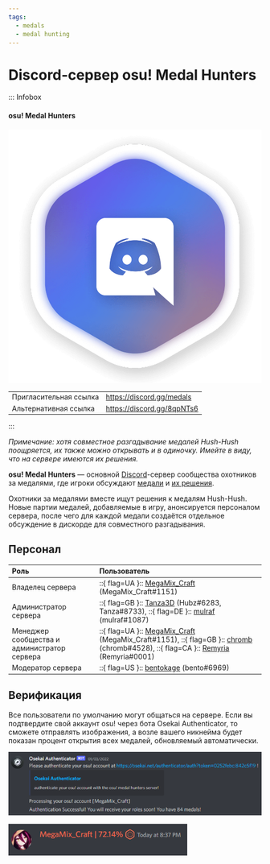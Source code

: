 ```yaml
---
tags:
  - medals
  - medal hunting
---
```


# Discord-сервер osu! Medal Hunters

::: Infobox

<!-- lint ignore heading-increment -->

#### osu! Medal Hunters

![Server logo](img/logo.png "Логотип Discord-сервера osu! Medal Hunters, созданный Tanza3D")

|  |  |
| :-- | :-- |
| Пригласительная ссылка | <https://discord.gg/medals> |
| Альтернативная ссылка | <https://discord.gg/8qpNTs6> |

:::

*Примечание: хотя совместное разгадывание медалей Hush-Hush поощряется, их также можно открывать и в одиночку. Имейте в виду, что на сервере имеются их решения.*

**osu! Medal Hunters** — основной [Discord](https://discord.com)-сервер сообщества охотников за медалями, где игроки обсуждают [медали](/wiki/Medals) и [их решения](/wiki/Medals/Unlock_requirements).

Охотники за медалями вместе ищут решения к медалям Hush-Hush. Новые партии медалей, добавляемые в игру, анонсируется персоналом сервера, после чего для каждой медали создаётся отдельное обсуждение в дискорде для совместного разгадывания.

## Персонал

| Роль | Пользователь |
| :-- | :-- |
| Владелец сервера | ::{ flag=UA }:: [MegaMix_Craft](https://osu.ppy.sh/users/18152711) (MegaMix_Craft#1151) |
| Администратор сервера | ::{ flag=GB }:: [Tanza3D](https://osu.ppy.sh/users/10379965) (Hubz#6283, Tanza#8733), ::{ flag=DE }:: [mulraf](https://osu.ppy.sh/users/1309242) (mulraf#1087) |
| Менеджер сообщества и администратор сервера | ::{ flag=UA }:: [MegaMix_Craft](https://osu.ppy.sh/users/18152711) (MegaMix_Craft#1151), ::{ flag=GB }:: [chromb](https://osu.ppy.sh/users/10238680) (chromb#4528), ::{ flag=CA }:: [Remyria](https://osu.ppy.sh/users/1699875) (Remyria#0001) |
| Модератор сервера | ::{ flag=US }:: [bentokage](https://osu.ppy.sh/users/13175102) (bento#6969) |

## Верификация

Все пользователи по умолчанию могут общаться на сервере. Если вы подтвердите свой аккаунт osu! через бота Osekai Authenticator, то сможете отправлять изображения, а возле вашего никнейма будет показан процент открытия всех медалей, обновляемый автоматически.

![Аутентификационное сообщение от бота Osekai Authenticator](img/authentication_example.png "После присоединения к серверу вы получите личное сообщение от Osekai Authenticator для подтверждения аккаунта osu!.")

![Никнейм с процентом полученных медалей](img/medals_percentage.png "В никнеймы пользователей автоматически добавляется процент открытых ими медалей.")
